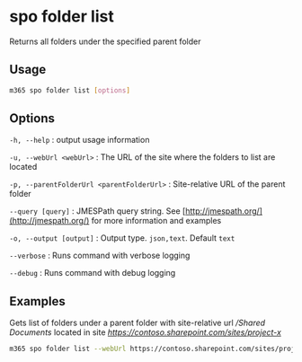 # spo folder list

Returns all folders under the specified parent folder

## Usage

```sh
m365 spo folder list [options]
```

## Options

`-h, --help`
: output usage information

`-u, --webUrl <webUrl>`
: The URL of the site where the folders to list are located

`-p, --parentFolderUrl <parentFolderUrl>`
: Site-relative URL of the parent folder

`--query [query]`
: JMESPath query string. See [http://jmespath.org/](http://jmespath.org/) for more information and examples

`-o, --output [output]`
: Output type. `json,text`. Default `text`

`--verbose`
: Runs command with verbose logging

`--debug`
: Runs command with debug logging

## Examples

Gets list of folders under a parent folder with site-relative url _/Shared Documents_ located in site _https://contoso.sharepoint.com/sites/project-x_

```sh
m365 spo folder list --webUrl https://contoso.sharepoint.com/sites/project-x --parentFolderUrl '/Shared Documents'
```